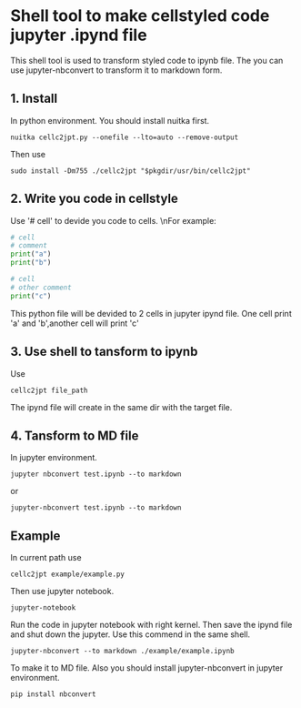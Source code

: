 # Shell tool to make cellstyled code jupyter .ipynd file
This shell tool is used to transform styled code to ipynb file. The you can use jupyter-nbconvert to transform it to markdown form.
## 1. Install
In python environment.
You should install nuitka first.
```shell
nuitka cellc2jpt.py --onefile --lto=auto --remove-output
```
Then use
```
sudo install -Dm755 ./cellc2jpt "$pkgdir/usr/bin/cellc2jpt"                
```

## 2. Write you code in cellstyle
Use '# cell' to devide you code to cells.
\nFor example:
```python
# cell
# comment
print("a")
print("b")

# cell
# other comment
print("c")
```
This python file will be devided to 2 cells in jupyter ipynd file. One cell print \'a\' and \'b\',another cell will print \'c\' 

## 3. Use shell to tansform to ipynb
Use
```shell
cellc2jpt file_path
```
The ipynd file will create in the same dir with the target file.
## 4. Tansform to MD file
In jupyter environment.
```shell
jupyter nbconvert test.ipynb --to markdown
```

or

```shell
jupyter-nbconvert test.ipynb --to markdown
```

## Example
In current path use
```shell
cellc2jpt example/example.py
```
Then use jupyter notebook.
```shell
jupyter-notebook
```
Run the code in jupyter notebook with right kernel.
Then save the ipynd file and shut down the jupyter.
Use this commend in the same shell.
```shell
jupyter-nbconvert --to markdown ./example/example.ipynb 
```
To make it to MD file.
Also you should install jupyter-nbconvert in jupyter environment.
```shell
pip install nbconvert
```
